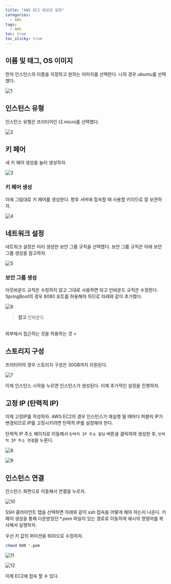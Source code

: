 ```yaml
---
title: "AWS EC2 생성과 설정"
categories:
  - AWS
tags:
  - AWS
toc: true
toc_sticky: true
---
```


## 이름 및 태그, OS 이미지

먼저 인스턴스의 이름을 지정하고 원하는 이미지를 선택한다. 나의 경우 ubuntu를 선택했다.

![1](https://github.com/yessm621/yessm621.github.io/assets/79130276/c00b1cf0-39e0-4254-b43f-8a789f275e41)

## 인스턴스 유형

인스턴스 유형은 프리티어인 t2.micro를 선택했다.

![2](https://github.com/yessm621/yessm621.github.io/assets/79130276/52ced8c9-3319-43b3-8213-91dc6b84babe)


## 키 페어

새 키 페어 생성을 눌러 생성하자.

![3](https://github.com/yessm621/yessm621.github.io/assets/79130276/aeb44cdf-bd88-4411-b59b-0cb2557eec81)

### 키 페어 생성

아래 그림대로 키 페어를 생성한다. 향후 서버에 접속할 때 사용할 키이므로 잘 보관하자.

![4](https://github.com/yessm621/yessm621.github.io/assets/79130276/57c5544d-7d06-46d8-bcd8-60c3d6734eb5)

## 네트워크 설정

네트워크 설정은 미리 생성한 보안 그룹 규칙을 선택했다. 보안 그룹 규칙은 아래 보안 그룹 생성을 참고하자.

![5](https://github.com/yessm621/yessm621.github.io/assets/79130276/c2d0752b-1ccc-4aec-9db3-68d0626563c7)


### 보안 그룹 생성

아웃바운드 규칙은 수정하지 않고 그대로 사용하면 되고 인바운드 규칙은 수정한다. SpringBoot의 경우 8080 포트를 허용해야 하므로 아래와 같이 추가했다.

![6](https://github.com/yessm621/yessm621.github.io/assets/79130276/6d6e638f-c64f-4c0f-b6d1-461a743e1339)

> **참고** 인바운드
<br>
외부에서 접근하는 것을 허용하는 것
> 

## 스토리지 구성

프리티어의 경우 스토리지 구성은 30GB까지 지원된다.

![7](https://github.com/yessm621/yessm621.github.io/assets/79130276/f0af61bd-8091-46b0-9660-7fcd89ff9663)


이제 인스턴스 시작을 누르면 인스턴스가 생성된다. 이제 추가적인 설정을 진행하자.

## 고정 IP (탄력적 IP)

이제 고정IP를 작성하자. AWS EC2의 경우 인스턴스가 재실행 될 때마다 퍼블릭 IP가 변경되므로 IP를 고정시키려면 탄력적 IP를 설정해야 한다.

탄력적 IP 주소 페이지로 이동해서 `탄력적 IP 주소 할당` 버튼을 클릭하여 생성한 후, `탄력적 IP 주소 연결`을 누른다.

![8](https://github.com/yessm621/yessm621.github.io/assets/79130276/d7952b7e-9a3e-4c0c-88b6-dd2a3f08e5c5)

![9](https://github.com/yessm621/yessm621.github.io/assets/79130276/f8e13f9b-2841-400b-8a4c-25c92e35af64)

## 인스턴스 연결

인스턴스 화면으로 이동해서 연결을 누르자.

![10](https://github.com/yessm621/yessm621.github.io/assets/79130276/b237585a-d840-4b5a-b0d1-c268065519ce)

SSH 클라이언트 탭을 선택하면 아래와 같이 ssh 접속을 어떻게 해야 하는지 나온다. 키 페어 생성을 통해 다운받았던 *.pem 파일이 있는 경로로 이동하여 예시의 명령어를 복사해서 실행하자.

우선 키 값의 퍼미션을 600으로 수정하자.

```bash
chmod 600 *.pem
```

![11](https://github.com/yessm621/yessm621.github.io/assets/79130276/840c0d1f-425d-47bb-9d0c-3022a32ecaf6)

![12](https://github.com/yessm621/yessm621.github.io/assets/79130276/83f3a4dc-e9b6-45ab-8669-39f7b2d66e45)

이제 EC2에 접속 할 수 있다.